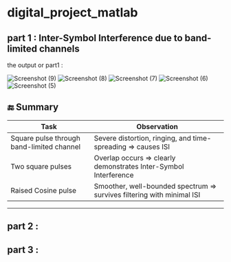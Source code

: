 # digital_project_matlab

## part 1 :  Inter-Symbol Interference due to band-limited channels
the output or part1 : 

![Screenshot (9)](https://github.com/user-attachments/assets/742b37de-e25c-498c-9a1d-c0c1da439448)
![Screenshot (8)](https://github.com/user-attachments/assets/003210e3-f54d-4c40-92da-b2bd5743c698)
![Screenshot (7)](https://github.com/user-attachments/assets/21e4e743-64ec-44e7-944f-48e851fb8b7e)
![Screenshot (6)](https://github.com/user-attachments/assets/8964bf58-f1bf-423f-804f-76dd950b69e0)
![Screenshot (5)](https://github.com/user-attachments/assets/b07c0170-21a3-4441-bd9e-ebc39286f496)


## 🔚 Summary
| Task                                      | Observation                                                           |
| ----------------------------------------- | --------------------------------------------------------------------- |
| Square pulse through band-limited channel | Severe distortion, ringing, and time-spreading ⇒ causes ISI           |
| Two square pulses                         | Overlap occurs ⇒ clearly demonstrates Inter-Symbol Interference       |
| Raised Cosine pulse                       | Smoother, well-bounded spectrum ⇒ survives filtering with minimal ISI |
---
## part 2 :

## part 3 :

